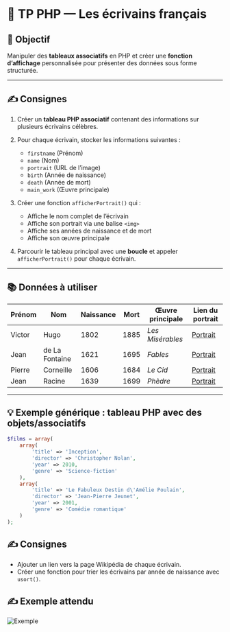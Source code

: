 
# 🧪 TP PHP — Les écrivains français

## 🎯 Objectif

Manipuler des **tableaux associatifs** en PHP et créer une **fonction d’affichage** personnalisée pour présenter des données sous forme structurée.

---

## ✍️ Consignes

1. Créer un **tableau PHP associatif** contenant des informations sur plusieurs écrivains célèbres.   

2. Pour chaque écrivain, stocker les informations suivantes :
   - `firstname` (Prénom)
   - `name` (Nom)
   - `portrait` (URL de l’image)
   - `birth` (Année de naissance)
   - `death` (Année de mort)
   - `main_work` (Œuvre principale)   

3. Créer une fonction `afficherPortrait()` qui :
   - Affiche le nom complet de l’écrivain
   - Affiche son portrait via une balise `<img>`
   - Affiche ses années de naissance et de mort
   - Affiche son œuvre principale   

4. Parcourir le tableau principal avec une **boucle** et appeler `afficherPortrait()` pour chaque écrivain.

---

## 📚 Données à utiliser

| Prénom  | Nom               | Naissance | Mort | Œuvre principale        | Lien du portrait |
|---------|-------------------|-----------|------|--------------------------|------------------|
| Victor  | Hugo              | 1802      | 1885 | *Les Misérables*         | [Portrait](https://upload.wikimedia.org/wikipedia/commons/5/5a/Bonnat_Hugo001z.jpg) |
| Jean    | de La Fontaine    | 1621      | 1695 | *Fables*                 | [Portrait](https://upload.wikimedia.org/wikipedia/commons/e/e1/La_Fontaine_par_Rigaud.jpg) |
| Pierre  | Corneille         | 1606      | 1684 | *Le Cid*                 | [Portrait](https://upload.wikimedia.org/wikipedia/commons/2/2a/Pierre_Corneille_2.jpg) |
| Jean    | Racine            | 1639      | 1699 | *Phèdre*                 | [Portrait](https://upload.wikimedia.org/wikipedia/commons/d/d5/Jean_racine.jpg) |

---

## 💡 Exemple générique : tableau PHP avec des objets/associatifs

```php
$films = array(
    array(
        'title' => 'Inception',
        'director' => 'Christopher Nolan',
        'year' => 2010,
        'genre' => 'Science-fiction'
    ),
    array(
        'title' => 'Le Fabuleux Destin d\'Amélie Poulain',
        'director' => 'Jean-Pierre Jeunet',
        'year' => 2001,
        'genre' => 'Comédie romantique'
    )
);

```

## ✍️ Consignes

- Ajouter un lien vers la page Wikipédia de chaque écrivain.
- Créer une fonction pour trier les écrivains par année de naissance avec `usort()`.

## ✍️ Exemple attendu

![Exemple](https://sebastien-devos.fr/img/codegt/exemple-ecrivains.png "TP Ecrivains")
